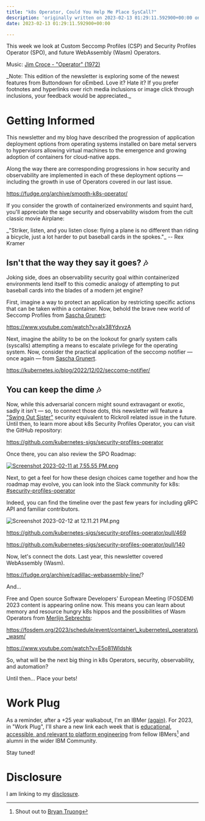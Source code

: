 ```yaml
---
title: "k8s Operator, Could You Help Me Place SysCall?"
description: 'originally written on 2023-02-13 01:29:11.592900+00:00 on LAMP with vi, WordPress, Jekyll, Gatsby Cloud, Netlify, Revue, Substack, or Buttondown'
date: 2023-02-13 01:29:11.592900+00:00

---
```


This week we look at Custom Seccomp Profiles (CSP) and Security Profiles Operator (SPO), and future WebAssembly (Wasm) Operators.

Music: [Jim Croce - "Operator" (1972)](https://www.youtube.com/watch?v=Bb85NvjbBm8)

\_Note: This edition of the newsletter is exploring some of the newest features from Buttondown for oEmbed. Love it? Hate it? If you prefer footnotes and hyperlinks over rich media inclusions or image click through inclusions, your feedback would be appreciated.\_

# Getting Informed

This newsletter and my blog have described the progression of application deployment options from operating systems installed on bare metal servers to hypervisors allowing virtual machines to the emergence and growing adoption of containers for cloud-native apps. 

Along the way there are corresponding progressions in how security and observability are implemented in each of these deployment options — including the growth in use of Operators covered in our last issue.

https://fudge.org/archive/smooth-k8s-operator/

If you consider the growth of containerized environments and squint hard, you'll appreciate the sage security and observability wisdom from the cult classic movie Airplane:

\_"Striker, listen, and you listen close: flying a plane is no different than riding a bicycle, just a lot harder to put baseball cards in the spokes."\_ -- Rex Kramer

## Isn't that the way they say it goes? 🎶

Joking side, does an observability security goal within containerized environments lend itself to this comedic analogy of attempting to put baseball cards into the blades of a modern jet engine?

First, imagine a way to protect an application by restricting specific actions that can be taken within a container. Now, behold the brave new world of Seccomp Profiles from [Sascha Grunert](https://www.linkedin.com/in/sascha-grunert/):

https://www.youtube.com/watch?v=alx38YdvvzA

Next, imagine the ability to be on the lookout for gnarly system calls (syscalls) attempting a means to escalate privilege for the operating system. Now, consider the practical application of the seccomp notifier — once again — from [Sascha Grunert](https://www.linkedin.com/in/sascha-grunert/).

https://kubernetes.io/blog/2022/12/02/seccomp-notifier/

## You can keep the dime 🎶

Now, while this adversarial concern might sound extravagant or exotic, sadly it isn't — so, to connect those dots, this newsletter will feature a ["Swing Out Sister"](https://www.youtube.com/watch?v=IIOJdMdS56k) security equivalent to Rickroll related issue in the future. Until then, to learn more about k8s Security Profiles Operator, you can visit the GitHub repository:

https://github.com/kubernetes-sigs/security-profiles-operator

Once there, you can also review the SPO Roadmap:

[![Screenshot 2023-02-11 at 7.55.55 PM.png](https://buttondown-attachments.s3.us-west-2.amazonaws.com/images/62f9bdb1-8cce-4d18-a5a8-449b4580a0f4.png)](https://github.com/kubernetes-sigs/security-profiles-operator)

Next, to get a feel for how these design choices came together and how the roadmap may evolve, you can look into the Slack community for k8s:
[#security-profiles-operator](https://kubernetes.slack.com/archives/C013FQNB0A2)

Indeed, you can find the timeline over the past few years for including gRPC API and familiar contributors.

![Screenshot 2023-02-12 at 12.11.21 PM.png](https://buttondown-attachments.s3.us-west-2.amazonaws.com/images/90a72b24-c173-4d4a-ae61-dff3c4dc1aa2.png)

https://github.com/kubernetes-sigs/security-profiles-operator/pull/469

https://github.com/kubernetes-sigs/security-profiles-operator/pull/140

Now, let's connect the dots. Last year, this newsletter covered WebAssembly (Wasm).

https://fudge.org/archive/cadillac-webassembly-line/?

And...

Free and Open source Software Developers' European Meeting (FOSDEM) 2023 content is appearing online now. This means you can learn about memory and resource hungry k8s hippos and the possibilities of Wasm Operators from [Merlijn Sebrechts](https://www.linkedin.com/in/merlijn-sebrechts):

https://fosdem.org/2023/schedule/event/container\_kubernetes\_operators\_wasm/

https://www.youtube.com/watch?v=E5o81Wldshk

So, what will be the next big thing in k8s Operators, security, observability, and automation? 

Until then… Place your bets!

# Work Plug

As a reminder, after a +25 year walkabout, I'm an IBMer [(again)](https://jaycuthrell.com/about/). For 2023, in "Work Plug", I'll share a new link each week that is [educational, accessible, and relevant to platform engineering](https://www.youtube.com/watch?v=hVrwuMnCtok) from fellow IBMers[^Bryan Truong] and alumni in the wider IBM Community. 

Stay tuned! 

# Disclosure

I am linking to my [disclosure](https://jaycuthrell.com/disclosure/).

[^Bryan Truong]: Shout out to [Bryan Truong](https://www.linkedin.com/feed/update/urn:li:activity:6930188455708688384/)


